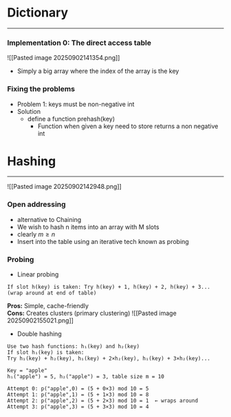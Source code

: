 # Dictionary
---
### Implementation 0: The direct access table
![[Pasted image 20250902141354.png]]

- Simply a big array where the index of the array is the key

### Fixing the problems
- Problem 1: keys must be non-negative int
- Solution
	- define a function prehash(key)
		- Function when given a key need to store returns a non negative int



# Hashing
---
![[Pasted image 20250902142948.png]]


### Open addressing
- alternative to Chaining
- We wish to hash n items into an array with M slots
- clearly $m\geq n$
- Insert into the table using an iterative tech known as probing

### Probing
- Linear probing
```
If slot h(key) is taken: Try h(key) + 1, h(key) + 2, h(key) + 3... (wrap around at end of table)
```
**Pros:** Simple, cache-friendly  
**Cons:** Creates clusters (primary clustering)
![[Pasted image 20250902155021.png]]


- Double hashing
```
Use two hash functions: h₁(key) and h₂(key)
If slot h₁(key) is taken:
Try h₁(key) + h₂(key), h₁(key) + 2×h₂(key), h₁(key) + 3×h₂(key)...
```

```
Key = "apple"
h₁("apple") = 5, h₂("apple") = 3, table size m = 10

Attempt 0: p("apple",0) = (5 + 0×3) mod 10 = 5
Attempt 1: p("apple",1) = (5 + 1×3) mod 10 = 8
Attempt 2: p("apple",2) = (5 + 2×3) mod 10 = 1  ← wraps around
Attempt 3: p("apple",3) = (5 + 3×3) mod 10 = 4
```

